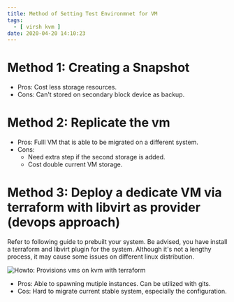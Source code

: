 ```yaml
---
title: Method of Setting Test Environmnet for VM
tags:
  - [ virsh kvm ]
date: 2020-04-20 14:10:23
---
```


# Method 1: Creating a Snapshot
* Pros: Cost less storage resources. 
* Cons: Can't stored on secondary block device as backup.

# Method 2: Replicate the vm 
* Pros: Fulll VM that is able to be migrated on a different system. 
* Cons: 
  - Need extra step if the second storage is added.
  - Cost double current VM storage. 


# Method 3: Deploy a dedicate VM via terraform with libvirt as provider (devops approach)
Refer to following guide to prebuilt your system. Be advised, you have install a terraform and libvirt plugin for the system. Although it's not a lengthy process, it may cause some issues on different linux distribution.

![Howto: Provisions vms on kvm with terraform](https://computingforgeeks.com/how-to-provision-vms-on-kvm-with-terraform/)

* Pros: Able to spawning mutiple instances. Can be utilized with gits.
* Cos: Hard to migrate current stable system, especially the configuration.
